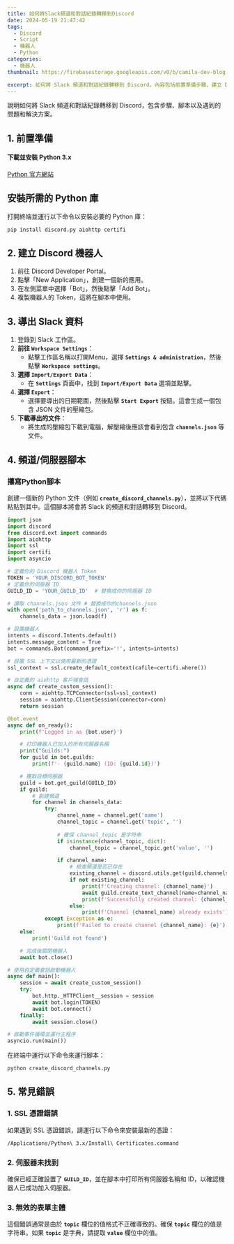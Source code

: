 ```yaml
---
title: 如何將Slack頻道和對話紀錄轉移到Discord
date: 2024-05-19 21:47:42
tags:
  - Discord
  - Script
  - 機器人
  - Python
categories: 
  - 機器人
thumbnail: https://firebasestorage.googleapis.com/v0/b/camila-dev-blog.appspot.com/o/DALL%C2%B7E%202024-05-26%2019.12.12%20-%20A%20modern%20digital%20banner%20illustrating%20the%20process%20of%20transferring%20Slack%20channels%20and%20conversations%20to%20Discord.%20The%20banner%20features%20logos%20of%20Slack%20and%20D.webp?alt=media&token=d05d43dc-fbe6-4669-b6e0-ccad7f521a56

excerpt: 如何將 Slack 頻道和對話紀錄轉移到 Discord。內容包括前置準備步驟、建立 Discord 機器人、導出 Slack 資料以及使用 Python 腳本將頻道和對話轉移的過程。
---
```


說明如何將 Slack 頻道和對話紀錄轉移到 Discord，包含步驟、腳本以及遇到的問題和解決方案。


## 1. 前置準備

#### **下載並安裝 Python 3.x**

[Python 官方網站](https://www.python.org/downloads/)

## **安裝所需的 Python 庫**

打開終端並運行以下命令以安裝必要的 Python 庫：

```bash
pip install discord.py aiohttp certifi
```

## 2. 建立 Discord 機器人

1. 前往 Discord Developer Portal。
2. 點擊「New Application」，創建一個新的應用。
3. 在左側菜單中選擇「Bot」，然後點擊「Add Bot」。
4. 複製機器人的 Token，這將在腳本中使用。

## 3. 導出 Slack 資料

1. 登錄到 Slack 工作區。
2. **前往 `Workspace Settings`**：
    - 點擊工作區名稱以打開Menu，選擇 **`Settings & administration`**，然後點擊 **`Workspace settings`**。
3. **選擇 `Import/Export Data`**：
    - 在 **`Settings`** 頁面中，找到 **`Import/Export Data`** 選項並點擊。
4. **選擇 `Export`**：
    - 選擇要導出的日期範圍，然後點擊 **`Start Export`** 按鈕。這會生成一個包含 JSON 文件的壓縮包。
5. **下載導出的文件**：
    - 將生成的壓縮包下載到電腦，解壓縮後應該會看到包含 **`channels.json`** 等文件。

## 4. 頻道/伺服器腳本

### 攥寫Python腳本

創建一個新的 Python 文件（例如 **`create_discord_channels.py`**），並將以下代碼粘貼到其中。這個腳本將會將 Slack 的頻道和對話轉移到 Discord。

```python
import json
import discord
from discord.ext import commands
import aiohttp
import ssl
import certifi
import asyncio

# 定義你的 Discord 機器人 Token
TOKEN = 'YOUR_DISCORD_BOT_TOKEN'
# 定義你的伺服器 ID
GUILD_ID = 'YOUR_GUILD_ID'  # 替換成你的伺服器 ID

# 讀取 channels.json 文件 # 替換成你的channels.json
with open('path_to_channels.json', 'r') as f:
    channels_data = json.load(f)

# 設置機器人
intents = discord.Intents.default()
intents.message_content = True
bot = commands.Bot(command_prefix='!', intents=intents)

# 設置 SSL 上下文以使用最新的憑證
ssl_context = ssl.create_default_context(cafile=certifi.where())

# 自定義的 aiohttp 客戶端會話
async def create_custom_session():
    conn = aiohttp.TCPConnector(ssl=ssl_context)
    session = aiohttp.ClientSession(connector=conn)
    return session

@bot.event
async def on_ready():
    print(f'Logged in as {bot.user}')

    # 打印機器人已加入的所有伺服器名稱
    print("Guilds:")
    for guild in bot.guilds:
        print(f'- {guild.name} (ID: {guild.id})')

    # 獲取目標伺服器
    guild = bot.get_guild(GUILD_ID)
    if guild:
        # 創建頻道
        for channel in channels_data:
            try:
                channel_name = channel.get('name')
                channel_topic = channel.get('topic', '')
                
                # 確保 channel_topic 是字符串
                if isinstance(channel_topic, dict):
                    channel_topic = channel_topic.get('value', '')

                if channel_name:
                    # 檢查頻道是否已存在
                    existing_channel = discord.utils.get(guild.channels, name=channel_name)
                    if not existing_channel:
                        print(f'Creating channel: {channel_name}')
                        await guild.create_text_channel(name=channel_name, topic=channel_topic)
                        print(f'Successfully created channel: {channel_name}')
                    else:
                        print(f'Channel {channel_name} already exists')
            except Exception as e:
                print(f'Failed to create channel {channel_name}: {e}')
    else:
        print('Guild not found')

    # 完成後關閉機器人
    await bot.close()

# 使用自定義會話啟動機器人
async def main():
    session = await create_custom_session()
    try:
        bot.http._HTTPClient__session = session
        await bot.login(TOKEN)
        await bot.connect()
    finally:
        await session.close()

# 啟動事件循環並運行主程序
asyncio.run(main())

```

在終端中運行以下命令來運行腳本：

```bash
python create_discord_channels.py
```

## 5. 常見錯誤

### **1. SSL 憑證錯誤**

如果遇到 SSL 憑證錯誤，請運行以下命令來安裝最新的憑證：

```bash
/Applications/Python\ 3.x/Install\ Certificates.command
```

### **2. 伺服器未找到**

確保已經正確設置了 **`GUILD_ID`**，並在腳本中打印所有伺服器名稱和 ID，以確認機器人已成功加入伺服器。

### **3. 無效的表單主體**

這個錯誤通常是由於 **`topic`** 欄位的值格式不正確導致的。確保 **`topic`** 欄位的值是字符串。如果 **`topic`** 是字典，請提取 **`value`** 欄位中的值。
